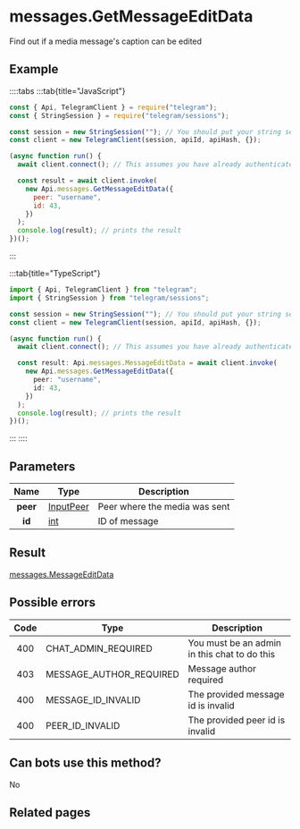 # messages.GetMessageEditData

Find out if a media message's caption can be edited

## Example

::::tabs
:::tab{title="JavaScript"}

```js
const { Api, TelegramClient } = require("telegram");
const { StringSession } = require("telegram/sessions");

const session = new StringSession(""); // You should put your string session here
const client = new TelegramClient(session, apiId, apiHash, {});

(async function run() {
  await client.connect(); // This assumes you have already authenticated with .start()

  const result = await client.invoke(
    new Api.messages.GetMessageEditData({
      peer: "username",
      id: 43,
    })
  );
  console.log(result); // prints the result
})();
```

:::

:::tab{title="TypeScript"}

```ts
import { Api, TelegramClient } from "telegram";
import { StringSession } from "telegram/sessions";

const session = new StringSession(""); // You should put your string session here
const client = new TelegramClient(session, apiId, apiHash, {});

(async function run() {
  await client.connect(); // This assumes you have already authenticated with .start()

  const result: Api.messages.MessageEditData = await client.invoke(
    new Api.messages.GetMessageEditData({
      peer: "username",
      id: 43,
    })
  );
  console.log(result); // prints the result
})();
```

:::
::::

## Parameters

|   Name   | Type                                                  | Description                   |
| :------: | ----------------------------------------------------- | ----------------------------- |
| **peer** | [InputPeer](https://core.telegram.org/type/InputPeer) | Peer where the media was sent |
|  **id**  | [int](https://core.telegram.org/type/int)             | ID of message                 |

## Result

[messages.MessageEditData](https://core.telegram.org/type/messages.MessageEditData)

## Possible errors

| Code | Type                    | Description                                  |
| :--: | ----------------------- | -------------------------------------------- |
| 400  | CHAT_ADMIN_REQUIRED     | You must be an admin in this chat to do this |
| 403  | MESSAGE_AUTHOR_REQUIRED | Message author required                      |
| 400  | MESSAGE_ID_INVALID      | The provided message id is invalid           |
| 400  | PEER_ID_INVALID         | The provided peer id is invalid              |

## Can bots use this method?

No

## Related pages
